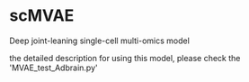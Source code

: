 # scMVAE
Deep joint-leaning single-cell multi-omics model

the detailed description for using this model, please check the 'MVAE_test_Adbrain.py'
